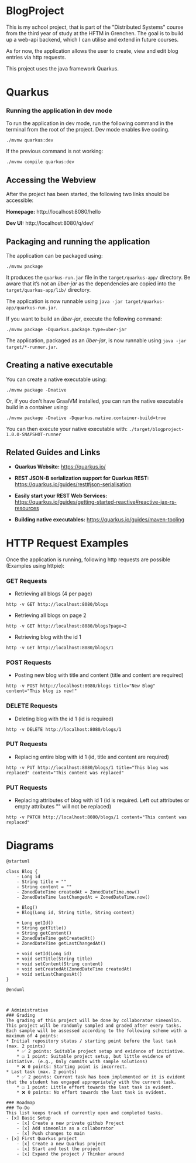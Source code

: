 # BlogProject
This is my school project, that is part of the "Distributed Systems" course from the third year of study at the HFTM in Grenchen.
The goal is to build up a web-api backend, which I can utilise and extend in future courses. 

As for now, the application allows the user to create, view and edit blog entries via http requests.

This project uses the java framework Quarkus.

# Quarkus

### Running the application in dev mode
To run the application in dev mode, run the following command in the terminal from the root of the project. Dev mode enables live coding.
```shell script
./mvnw quarkus:dev
```
If the previous command is not working:
```shell script
./mvnw compile quarkus:dev
```

## Accessing the Webview
After the project has been started, the following two links should be accessible:

**Homepage:**       http://localhost:8080/hello

**Dev UI:**         http://localhost:8080/q/dev/

## Packaging and running the application

The application can be packaged using:
```shell script
./mvnw package
```
It produces the `quarkus-run.jar` file in the `target/quarkus-app/` directory.
Be aware that it’s not an _über-jar_ as the dependencies are copied into the `target/quarkus-app/lib/` directory.

The application is now runnable using `java -jar target/quarkus-app/quarkus-run.jar`.

If you want to build an _über-jar_, execute the following command:
```shell script
./mvnw package -Dquarkus.package.type=uber-jar
```

The application, packaged as an _über-jar_, is now runnable using `java -jar target/*-runner.jar`.

## Creating a native executable

You can create a native executable using: 
```shell script
./mvnw package -Dnative
```

Or, if you don't have GraalVM installed, you can run the native executable build in a container using: 
```shell script
./mvnw package -Dnative -Dquarkus.native.container-build=true
```

You can then execute your native executable with: `./target/blogproject-1.0.0-SNAPSHOT-runner`

## Related Guides and Links

- **Quarkus Website:** https://quarkus.io/

- **REST JSON-B serialization support for Quarkus REST:**  https://quarkus.io/guides/rest#json-serialisation

- **Easily start your REST Web Services:** https://quarkus.io/guides/getting-started-reactive#reactive-jax-rs-resources

- **Building native executables:** https://quarkus.io/guides/maven-tooling

# HTTP Request Examples
Once the application is running, following http requests are possible (Examples using httpie):

### GET Requests
* Retrieving all blogs (4 per page)
```
http -v GET http://localhost:8080/blogs
```
* Retrieving all blogs on page 2
```
http -v GET http://localhost:8080/blogs?page=2
```
* Retrieving blog with the id 1
```
http -v GET http://localhost:8080/blogs/1
```
### POST Requests
* Posting new blog with title and content (title and content are required)
```
http -v POST http://localhost:8080/blogs title="New Blog" content="This blog is new!"
```
### DELETE Requests
* Deleting blog with the id 1 (id is required)
```
http -v DELETE http://localhost:8080/blogs/1
```
### PUT Requests
* Replacing entire blog with id 1 (id, title and content are required)
```
http -v PUT http://localhost:8080/blogs/1 title="This blog was replaced" content="This content was replaced"
```

### PUT Requests
* Replacing attributes of blog with id 1 (id is required. Left out attributes or empty attributes "" will not be replaced)
```
http -v PATCH http://localhost:8080/blogs/1 content="This content was replaced"    
```


# Diagrams

```plantuml
@startuml

class Blog {
    - Long id
    - String title = ""
    - String content = ""
    - ZonedDateTime createdAt = ZonedDateTime.now()
    - ZonedDateTime lastChangedAt = ZonedDateTime.now()
    
    + Blog()
    + Blog(Long id, String title, String content)
    
    + Long getId()
    + String getTitle()
    + String getContent()
    + ZonedDateTime getCreatedAt()
    + ZonedDateTime getLastChangedAt()
    
    + void setId(Long id)
    + void setTitle(String title)
    + void setContent(String content)
    + void setCreatedAt(ZonedDateTime createdAt)
    + void setLastChangesAt()
}

@enduml



# Administrative
### Grading
The grading of this project will be done by collaborator simeonlin.
This project will be randomly sampled and graded after every tasks.
Each sample will be assessed according to the following scheme with a maximum of 4 points:
* Initial repository status / starting point before the last task (max. 2 points)
    * ✅ 2 points: Suitable project setup and evidence of initiative.
    * ☑️ 1 point: Suitable project setup, but little evidence of initiative. (e.g., Only commits with sample solutions)
    * ❌ 0 points: Starting point is incorrect.
* Last task (max. 2 points)
    * ✅ 2 points: Current task has been implemented or it is evident that the student has engaged appropriately with the current task.
    * ☑️ 1 point: Little effort towards the last task is evident.
    * ❌ 0 points: No effort towards the last task is evident.

### Roadmap
### To-Do
This list keeps track of currently open and completed tasks. 
- [x] Basic Setup
    - [x] Create a new private github Project
    - [x] Add simeonlin as a collaborator
    - [x] Push changes to main
- [x] First Quarkus project
    - [x] Create a new Quarkus project
    - [x] Start and test the project
    - [x] Expand the project / Thinker around